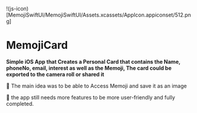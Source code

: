 !(js-icon)[MemojiSwiftUI/MemojiSwiftUI/Assets.xcassets/AppIcon.appiconset/512.png]

# MemojiCard
**Simple iOS App that Creates a Personal Card that contains the Name, phoneNo, email, interest as well as the Memoji, The card could be exported to the camera roll or shared it**

💫 The main idea was to be able to Access Memoji and save it as an image

🌱 the app still needs more features to be more user-friendly and fully completed.

